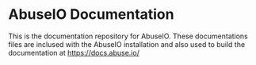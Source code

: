 # AbuseIO Documentation

This is the documentation repository for AbuseIO. These documentations files are inclused with the AbuseIO installation and also used to build the documentation at https://docs.abuse.io/


